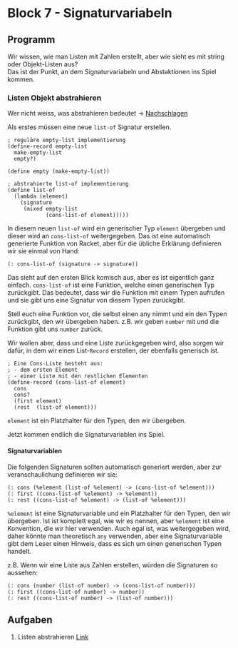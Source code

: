 # Block 7 - Signaturvariabeln

## Programm

Wir wissen, wie man Listen mit Zahlen erstellt, aber wie sieht es mit string oder Objekt-Listen aus?  
Das ist der Punkt, an dem Signaturvariabeln und Abstaktionen ins Spiel kommen.

### Listen Objekt abstrahieren

Wer nicht weiss, was abstrahieren bedeutet -> [Nachschlagen](Begriffliste.md#abstraktion)

Als erstes müssen eine neue `list-of` Signatur erstellen.

```racket
; reguläre empty-list implementierung
(define-record empty-list
  make-empty-list
  empty?)

(define empty (make-empty-list))

; abstrahierte list-of implementierung
(define list-of
  (lambda (element)
    (signature
     (mixed empty-list
            (cons-list-of element)))))
```

In diesem neuen `list-of` wird ein generischer Typ `element` übergeben und dieser wird an `cons-list-of` weitergegeben. Das ist eine automatisch generierte Funktion von Racket, aber für die übliche Erklärung definieren wir sie einmal von Hand:

```racket
(: cons-list-of (signature -> signature))
```

Das sieht auf den ersten Blick komisch aus, aber es ist eigentlich ganz einfach. `cons-list-of` ist eine Funktion, welche einen generischen Typ zurückgibt. Das bedeutet, dass wir die Funktion mit einem Typen aufrufen und sie gibt uns eine Signatur von diesem Typen zurückgibt.

Stell euch eine Funktion vor, die selbst einen any nimmt und ein den Typen zurückgibt, den wir übergeben haben. z.B. wir geben `number` mit und die Funktion gibt uns `number` zurück.

Wir wollen aber, dass und eine Liste zurückgegeben wird, also sorgen wir dafür, in dem wir einen List-`Record` erstellen, der ebenfalls generisch ist.

```racket
; Eine Cons-Liste besteht aus:
; - dem ersten Element
; - einer Liste mit den restlichen Elementen
(define-record (cons-list-of element)
  cons
  cons?
  (first element)
  (rest  (list-of element)))
```

`element` ist ein Platzhalter für den Typen, den wir übergeben.

Jetzt kommen endlich die Signaturvariablen ins Spiel.

#### Signaturvariablen

Die folgenden Signaturen sollten automatisch generiert werden, aber zur veranschaulichung definieren wir sie:

```racket
(: cons (%element (list-of %element) -> (cons-list-of %element)))
(: first ((cons-list-of %element) -> %element))
(: rest ((cons-list-of %element) -> (list-of %element)))
```

`%element` ist eine Signaturvariable und ein Platzhalter für den Typen, den wir übergeben. Ist ist komplett egal, wie wir es nennen, aber `%element` ist eine Konvention, die wir hier verwenden. Auch egal ist, was weitergegeben wird, daher könnte man theoretisch `any` verwenden, aber eine Signaturvariable gibt dem Leser einen Hinweis, dass es sich um einen generischen Typen handelt.

z.B. Wenn wir eine Liste aus Zahlen erstellen, würden die Signaturen so aussehen:

```racket
(: cons (number (list-of number) -> (cons-list-of number)))
(: first ((cons-list-of number) -> number))
(: rest ((cons-list-of number) -> (list-of number)))
```

## Aufgaben

1. Listen abstrahieren [Link](../Tasks/18_Listenabstrahieren.md)